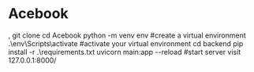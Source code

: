 # Acebook
,
git clone 
cd Acebook
python -m venv env   #create a virtual environment
.\env\Scripts\activate  #activate your virtual environment
cd backend
pip install -r .\requirements.txt
uvicorn main:app --reload     #start server
visit  127.0.0.1:8000/
